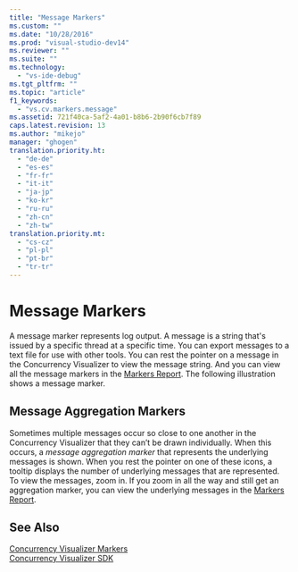 ```yaml
---
title: "Message Markers"
ms.custom: ""
ms.date: "10/28/2016"
ms.prod: "visual-studio-dev14"
ms.reviewer: ""
ms.suite: ""
ms.technology: 
  - "vs-ide-debug"
ms.tgt_pltfrm: ""
ms.topic: "article"
f1_keywords: 
  - "vs.cv.markers.message"
ms.assetid: 721f40ca-5af2-4a01-b8b6-2b90f6cb7f89
caps.latest.revision: 13
ms.author: "mikejo"
manager: "ghogen"
translation.priority.ht: 
  - "de-de"
  - "es-es"
  - "fr-fr"
  - "it-it"
  - "ja-jp"
  - "ko-kr"
  - "ru-ru"
  - "zh-cn"
  - "zh-tw"
translation.priority.mt: 
  - "cs-cz"
  - "pl-pl"
  - "pt-br"
  - "tr-tr"
---
```

# Message Markers
A message marker represents log output. A message is a string that's issued by a specific thread at a specific time. You can export messages to a text file for use with other tools. You can rest the pointer on a message in the Concurrency Visualizer to view the message string. And you can view all the message markers in the [Markers Report](../profiling/markers-report.md).  The following illustration shows a message marker.  
  
## Message Aggregation Markers  
 Sometimes multiple messages occur so close to one another in the Concurrency Visualizer that they can’t be drawn individually. When this occurs, a *message aggregation marker* that represents the underlying messages is shown. When you rest the pointer on one of these icons, a tooltip displays the number of underlying messages that are represented. To view the messages, zoom in.  If you zoom in all the way and still get an aggregation marker, you can view the underlying messages in the [Markers Report](../profiling/markers-report.md).  
  
## See Also  
 [Concurrency Visualizer Markers](../profiling/concurrency-visualizer-markers.md)   
 [Concurrency Visualizer SDK](../profiling/concurrency-visualizer-sdk.md)